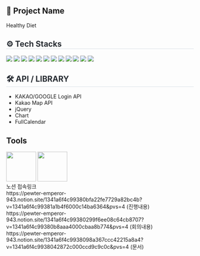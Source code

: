 ## 📝 Project Name
Healthy Diet
<div style="text-align: left;"> 
    </div>
    <div style="text-align: left;">
    <h2 style="border-bottom: 1px solid #d8dee4; color: #282d33;"> ⚙ Tech Stacks </h2> 
    <div style="margin: ; text-align: left;" "text-align: left;"> 
          <img src="https://img.shields.io/badge/java-%23007396.svg?&style=for-the-badge&logo=java&logoColor=white" />
          <img src="https://img.shields.io/badge/springboot-6DB33F?style=for-the-badge&logo=springboot&logoColor=white"/>
          <img src="https://img.shields.io/badge/mysql-4479A1?style=for-the-badge&logo=mysql&logoColor=white"/>
          <img src="https://img.shields.io/badge/RESTful API-382923?style=for-the-badge&logo=RESTful API&logoColor=white"/>
          <img src="https://img.shields.io/badge/json-000000?style=for-the-badge&logo=json&logoColor=white"/>
          <img src="https://img.shields.io/badge/springsecurity-6DB33F?style=for-the-badge&logo=springsecurity&logoColor=white"/>
          <img src="https://img.shields.io/badge/JPA-5395FD?style=for-the-badge&logo=JPA&logoColor=white"/>
          <img src="https://img.shields.io/badge/bootstrap-7952B3?style=for-the-badge&logo=bootstrap&logoColor=white"/>
          <img src="https://img.shields.io/badge/ajax-FF9E0F?style=for-the-badge&logo=ajax&logoColor=white"/>
          <img src="https://img.shields.io/badge/thymeleaf-005F0F?style=for-the-badge&logo=thymeleaf&logoColor=white"/>
          <img src="https://img.shields.io/badge/javascript-F7DF1E?style=for-the-badge&logo=javascript&logoColor=white"/>
          <img src="https://img.shields.io/badge/jquery-0769AD?style=for-the-badge&logo=jquery&logoColor=white"/>
          </div>
    </div>
    <h2 style="border-bottom: 1px solid #d8dee4; color: #282d33;"> 🛠️ API / LIBRARY </h2>
    
  - KAKAO/GOOGLE Login API
  - Kakao Map API
  - jQuery
  - Chart
  - FullCalendar
    
## Tools
<div>
<img src="https://github.com/yewon-Noh/readme-template/blob/main/skills/Github.png?raw=true" width="80">
<img src="https://github.com/yewon-Noh/readme-template/blob/main/skills/Notion.png?raw=true" width="80">
</div>
노션 접속링크<br>
https://pewter-emperor-943.notion.site/1341a6f4c99380bfa22fe7729a82bc4b?v=1341a6f4c99381a1b4f6000c14ba6364&pvs=4 (진행내용)<br>
https://pewter-emperor-943.notion.site/1341a6f4c99380299f6ee08c64cb8707?v=1341a6f4c99380b8aaa4000cbaa8b774&pvs=4 (회의내용)<br>
https://pewter-emperor-943.notion.site/1341a6f4c9938098a367ccc42215a8a4?v=1341a6f4c9938042872c000ccd9c9c0c&pvs=4 (문서)<br>
</div>
